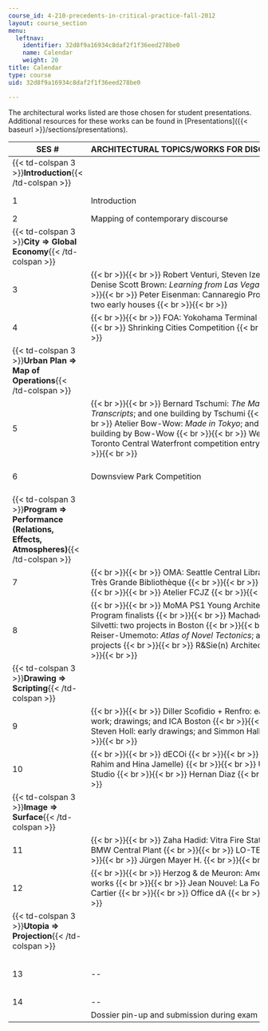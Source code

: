 ```yaml
---
course_id: 4-210-precedents-in-critical-practice-fall-2012
layout: course_section
menu:
  leftnav:
    identifier: 32d8f9a16934c8daf2f1f36eed278be0
    name: Calendar
    weight: 20
title: Calendar
type: course
uid: 32d8f9a16934c8daf2f1f36eed278be0

---
```


The architectural works listed are those chosen for student presentations. Additional resources for these works can be found in [Presentations]({{< baseurl >}}/sections/presentations).

| SES # | ARCHITECTURAL TOPICS/WORKS FOR DISCUSSION | KEY DATES |
| --- | --- | --- |
| {{< td-colspan 3 >}}**Introduction**{{< /td-colspan >}} |||
| 1 | Introduction | Presentation sign-ups |
| 2 | Mapping of contemporary discourse | &nbsp; |
| {{< td-colspan 3 >}}**City ⇒ Global Economy**{{< /td-colspan >}} |||
| 3 |  {{< br >}}{{< br >}} Robert Venturi, Steven Izenour, Denise Scott Brown: _Learning from Las Vegas_ {{< br >}}{{< br >}} Peter Eisenman: Cannaregio Project; and two early houses {{< br >}}{{< br >}}  | &nbsp; |
| 4 |  {{< br >}}{{< br >}} FOA: Yokohama Terminal {{< br >}}{{< br >}} Shrinking Cities Competition {{< br >}}{{< br >}}  | &nbsp; |
| {{< td-colspan 3 >}}**Urban Plan ⇒ Map of Operations**{{< /td-colspan >}} |||
| 5 |  {{< br >}}{{< br >}} Bernard Tschumi: _The Manhattan Transcripts_; and one building by Tschumi {{< br >}}{{< br >}} Atelier Bow-Wow: _Made in Tokyo_; and one building by Bow-Wow {{< br >}}{{< br >}} West 8: Toronto Central Waterfront competition entry {{< br >}}{{< br >}}  | &nbsp; |
| 6 | Downsview Park Competition | Dossier topic discussion |
| {{< td-colspan 3 >}}**Program ⇒ Performance (Relations, Effects, Atmospheres)**{{< /td-colspan >}} |||
| 7 |  {{< br >}}{{< br >}} OMA: Seattle Central Library and Très Grande Bibliothèque {{< br >}}{{< br >}} MVRDV {{< br >}}{{< br >}} Atelier FCJZ {{< br >}}{{< br >}}  | &nbsp; |
| 8 |  {{< br >}}{{< br >}} MoMA PS1 Young Architects Program finalists {{< br >}}{{< br >}} Machado and Silvetti: two projects in Boston {{< br >}}{{< br >}} Reiser-Umemoto: _Atlas of Novel Tectonics_; and projects {{< br >}}{{< br >}} R&Sie(n) Architects {{< br >}}{{< br >}}  | &nbsp; |
| {{< td-colspan 3 >}}**Drawing ⇒ Scripting**{{< /td-colspan >}} |||
| 9 |  {{< br >}}{{< br >}} Diller Scofidio + Renfro: early work; drawings; and ICA Boston {{< br >}}{{< br >}} Steven Holl: early drawings; and Simmon Hall {{< br >}}{{< br >}}  | &nbsp; |
| 10 |  {{< br >}}{{< br >}} dECOi {{< br >}}{{< br >}} CAP (Ali Rahim and Hina Jamelle) {{< br >}}{{< br >}} UN Studio {{< br >}}{{< br >}} Hernan Diaz {{< br >}}{{< br >}}  | Dossier proposal pin-up |
| {{< td-colspan 3 >}}**Image ⇒ Surface**{{< /td-colspan >}} |||
| 11 |  {{< br >}}{{< br >}} Zaha Hadid: Vitra Fire Station; and BMW Central Plant {{< br >}}{{< br >}} LO-TEK {{< br >}}{{< br >}} Jürgen Mayer H. {{< br >}}{{< br >}}  | &nbsp; |
| 12 |  {{< br >}}{{< br >}} Herzog & de Meuron: American works {{< br >}}{{< br >}} Jean Nouvel: La Fondation Cartier {{< br >}}{{< br >}} Office dA {{< br >}}{{< br >}}  | &nbsp; |
| {{< td-colspan 3 >}}**Utopia ⇒ Projection**{{< /td-colspan >}} |||
| 13 | \-- | Dossier bibliography, title, and preview due |
| 14 | \-- | &nbsp; |
| &nbsp; | Dossier pin-up and submission during exam week
